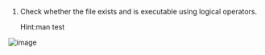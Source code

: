 1) Check whether the file exists and is executable using logical operators.

   Hint:man test
   
![image](https://github.com/Sharath15eUR/PandiMuniasamyM/assets/65610375/1fdae11e-98b2-4fbe-b151-99c4baf0aed0)
